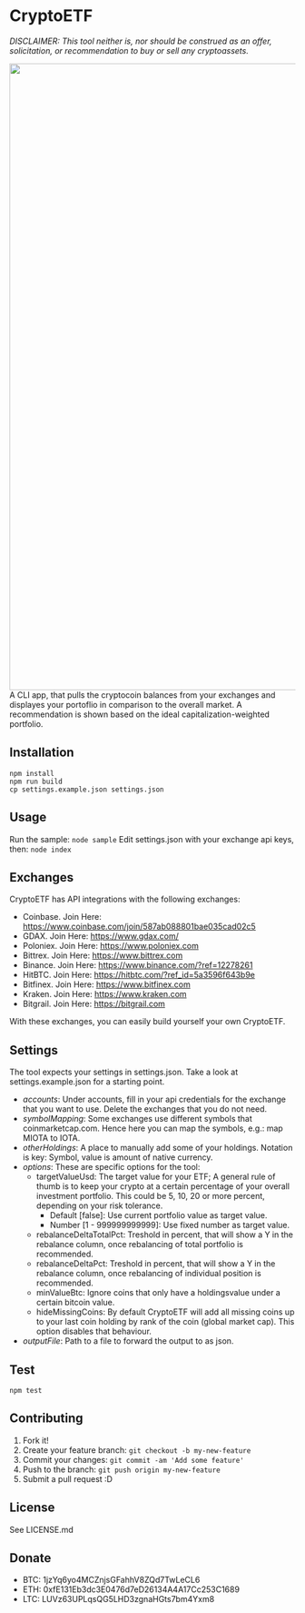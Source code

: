 # CryptoETF
*DISCLAIMER: This tool neither is, nor should be construed as an offer, solicitation, or recommendation to buy or sell any cryptoassets.*

<img src="https://raw.githubusercontent.com/benmarten/CryptoETF/static/screenshot.jpg" width="1102">
A CLI app, that pulls the cryptocoin balances from your exchanges and displayes your portoflio in comparison to the overall market. A recommendation is shown based on the ideal capitalization-weighted portfolio.

## Installation
```
npm install
npm run build
cp settings.example.json settings.json
```

## Usage
Run the sample:
`node sample`
Edit settings.json with your exchange api keys, then:
`node index`

## Exchanges
CryptoETF has API integrations with the following exchanges:
- Coinbase. Join Here: https://www.coinbase.com/join/587ab088801bae035cad02c5
- GDAX. Join Here: https://www.gdax.com/
- Poloniex. Join Here: https://www.poloniex.com
- Bittrex. Join Here: https://www.bittrex.com
- Binance. Join Here: https://www.binance.com/?ref=12278261
- HitBTC. Join Here: https://hitbtc.com/?ref_id=5a3596f643b9e
- Bitfinex. Join Here: https://www.bitfinex.com
- Kraken. Join Here: https://www.kraken.com
- Bitgrail. Join Here: https://bitgrail.com

With these exchanges, you can easily build yourself your own CryptoETF.

## Settings
The tool expects your settings in settings.json. Take a look at settings.example.json for a starting point.
- *accounts*: Under accounts, fill in your api credentials for the exchange that you want to use. Delete the exchanges that you do not need.
- *symbolMapping*: Some exchanges use different symbols that coinmarketcap.com. Hence here you can map the symbols, e.g.: map MIOTA to IOTA.
- *otherHoldings*: A place to manually add some of your holdings. Notation is key: Symbol, value is amount of native currency.
- *options*: These are specific options for the tool:
  - targetValueUsd: The target value for your ETF; A general rule of thumb is to keep your crypto at a certain percentage of your overall investment portfolio. This could be 5, 10, 20 or more percent, depending on your risk tolerance.
    - Default [false]: Use current portfolio value as target value.
    - Number [1 - 999999999999]: Use fixed number as target value.
  - rebalanceDeltaTotalPct: Treshold in percent, that will show a Y in the rebalance column, once rebalancing of total portfolio is recommended.
  - rebalanceDeltaPct: Treshold in percent, that will show a Y in the rebalance column, once rebalancing of individual position is recommended.
  - minValueBtc: Ignore coins that only have a holdingsvalue under a certain bitcoin value.
  - hideMissingCoins: By default CryptoETF will add all missing coins up to your last coin holding by rank of the coin (global market cap). This option disables that behaviour.
- *outputFile*: Path to a file to forward the output to as json.

## Test
`npm test`

## Contributing
1. Fork it!
2. Create your feature branch: `git checkout -b my-new-feature`
3. Commit your changes: `git commit -am 'Add some feature'`
4. Push to the branch: `git push origin my-new-feature`
5. Submit a pull request :D

## License
See LICENSE.md

## Donate
- BTC: 1jzYq6yo4MCZnjsGFahhV8ZQd7TwLeCL6
- ETH: 0xfE131Eb3dc3E0476d7eD26134A4A17Cc253C1689
- LTC: LUVz63UPLqsQG5LHD3zgnaHGts7bm4Yxm8
